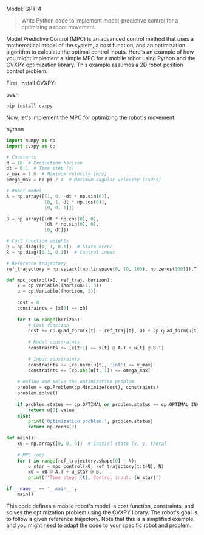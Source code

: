 Model: GPT-4

> Write Python code to implement model-predictive control for a optimizing a robot movement.

Model Predictive Control (MPC) is an advanced control method that uses a mathematical model of the system, a cost function, and an optimization algorithm to calculate the optimal control inputs. Here's an example of how you might implement a simple MPC for a mobile robot using Python and the CVXPY optimization library. This example assumes a 2D robot position control problem.

First, install CVXPY:

bash

```bash
pip install cvxpy
```

Now, let's implement the MPC for optimizing the robot's movement:

python

```python
import numpy as np
import cvxpy as cp

# Constants
N = 10  # Prediction horizon
dt = 0.1  # Time step [s]
v_max = 1.0  # Maximum velocity [m/s]
omega_max = np.pi / 4  # Maximum angular velocity [rad/s]

# Robot model
A = np.array([[1, 0, -dt * np.sin(0)],
              [0, 1, dt * np.cos(0)],
              [0, 0, 1]])

B = np.array([[dt * np.cos(0), 0],
              [dt * np.sin(0), 0],
              [0, dt]])

# Cost function weights
Q = np.diag([1, 1, 0.1])  # State error
R = np.diag([0.1, 0.1])  # Control input

# Reference trajectory
ref_trajectory = np.vstack([np.linspace(0, 10, 100), np.zeros(100)]).T

def mpc_control(x0, ref_traj, horizon):
    x = cp.Variable((horizon+1, 3))
    u = cp.Variable((horizon, 2))
    
    cost = 0
    constraints = [x[0] == x0]
    
    for t in range(horizon):
        # Cost function
        cost += cp.quad_form(x[t] - ref_traj[t], Q) + cp.quad_form(u[t], R)
        
        # Model constraints
        constraints += [x[t+1] == x[t] @ A.T + u[t] @ B.T]
        
        # Input constraints
        constraints += [cp.norm(u[t], 'inf') <= v_max]
        constraints += [cp.abs(u[t, 1]) <= omega_max]
    
    # Define and solve the optimization problem
    problem = cp.Problem(cp.Minimize(cost), constraints)
    problem.solve()
    
    if problem.status == cp.OPTIMAL or problem.status == cp.OPTIMAL_INACCURATE:
        return u[0].value
    else:
        print('Optimization problem:', problem.status)
        return np.zeros(2)

def main():
    x0 = np.array([0, 0, 0])  # Initial state [x, y, theta]
    
    # MPC loop
    for t in range(ref_trajectory.shape[0] - N):
        u_star = mpc_control(x0, ref_trajectory[t:t+N], N)
        x0 = x0 @ A.T + u_star @ B.T
        print(f"Time step: {t}, Control input: {u_star}")

if __name__ == '__main__':
    main()
```

This code defines a mobile robot's model, a cost function, constraints, and solves the optimization problem using the CVXPY library. The robot's goal is to follow a given reference trajectory. Note that this is a simplified example, and you might need to adapt the code to your specific robot and problem.